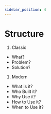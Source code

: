 ```yaml
---
sidebar_position: 4
---
```


# Structure

1. Classic

- What?
- Problem?
- Solution?

1. Modern

- What is it?
- Who Built it?
- Why Use it?
- How to Use it?
- When to Use it?
